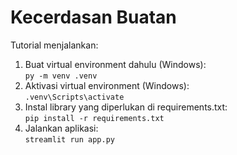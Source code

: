 # Kecerdasan Buatan

Tutorial menjalankan:
1. Buat virtual environment dahulu (Windows): <br/>
    ```py -m venv .venv```
2. Aktivasi virtual environment (Windows): <br/>
    ```.venv\Scripts\activate```
3. Instal library yang diperlukan di requirements.txt: <br/>
    ```pip install -r requirements.txt```
4. Jalankan aplikasi: <br/>
    ```streamlit run app.py```
